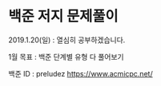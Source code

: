 # 백준 저지 문제풀이

2019.1.20(일) : 열심히 공부하겠습니다. 

1월 목표 : 백준 단계별 유형 다 풀어보기


백준 ID : preludez
https://www.acmicpc.net/

